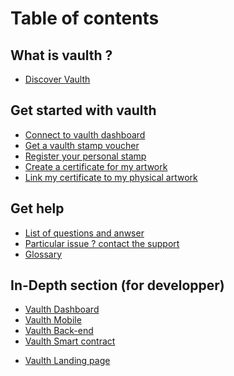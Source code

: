 # Table of contents
## What is vaulth ?

* [Discover Vaulth](README.md)

## Get started with vaulth

* [Connect to vaulth dashboard](get-started/connect-to-vaulth.md)
* [Get a vaulth stamp voucher](get-started/get-vaulth-stamp-voucher.md)
* [Register your personal stamp](get-started/register-your-personal-stamp.md)
* [Create a certificate for my artwork](get-started/create-your-certificate.md)
* [Link my certificate to my physical artwork](get-started/link-to-physical-artwork.md)
<!-- * [Manage certificate signatures](get-started/manage-certificate-signatures.md) -->

## Get help
* [List of questions and anwser](help/general-questions.md)
* [Particular issue ? contact the support](help/contact-vaulth-support.md)
* [Glossary](help/glossary.md)

## In-Depth section (for developper)

* [Vaulth Dashboard](in-depth/dashboard.md)
* [Vaulth Mobile](in-depth/mobile.md)
* [Vaulth Back-end](in-depth/back-end.md)
* [Vaulth Smart contract](in-depth/smart-contract.md)
<!-- * [Vaulth Support](in-depth/support.md) -->
* [Vaulth Landing page](in-depth/landing-page.md)
